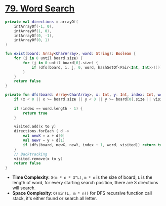 # [79. Word Search](https://leetcode.com/problems/word-search/)

```kotlin
private val directions = arrayOf(
    intArrayOf(-1, 0),
    intArrayOf(1, 0),
    intArrayOf(0, -1),
    intArrayOf(0, 1)
)

fun exist(board: Array<CharArray>, word: String): Boolean {
    for (i in 0 until board.size) {
        for (j in 0 until board[0].size) {
            if (dfs(board, i, j, 0, word, hashSetOf<Pair<Int, Int>>())) return true
        }
    }
    return false
}

private fun dfs(board: Array<CharArray>, x: Int, y: Int, index: Int, word: String, visited: HashSet<Pair<Int, Int>>): Boolean {
    if (x < 0 || x >= board.size || y < 0 || y >= board[0].size || visited.contains(x to y) || board[x][y] != word[index]) return false
    
    if (index == word.length - 1) {
        return true
    }

    visited.add(x to y)
    directions.forEach { d -> 
        val newX = x + d[0]
        val newY = y + d[1]
        if (dfs(board, newX, newY, index + 1, word, visited)) return true
    }
    // Backtracking
    visited.remove(x to y)
    return false
}
```

* **Time Complexity**: `O(m * n * 3^L)`, `m * n` is the size of board, `L` is the length of word, for every starting search position, there are 3 directions will search.
* **Space Complexity**: `O(min(L, m * n))` for DFS recursive function call stack, it's either found or search all letter.